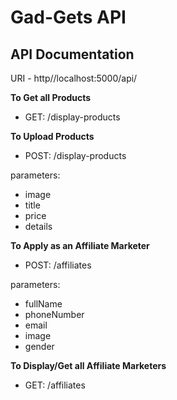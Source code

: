 # Gad-Gets API 
## API Documentation

URI - http//localhost:5000/api/

<b> To Get all Products </b>
- GET: /display-products 

<b> To Upload Products </b>
- POST: /display-products

parameters:
- image 
- title
- price
- details

<b> To Apply as an Affiliate Marketer </b>
- POST: /affiliates

parameters:
- fullName
- phoneNumber
- email 
- image 
- gender

<b> To Display/Get all Affiliate Marketers </b>
- GET: /affiliates